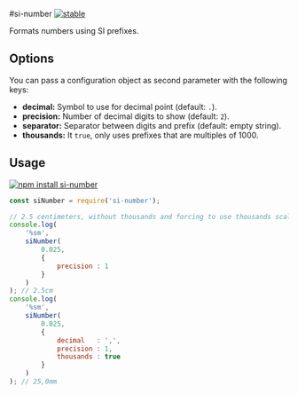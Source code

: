 #si-number [![stable](http://badges.github.io/stability-badges/dist/stable.svg)](http://github.com/badges/stability-badges)

Formats numbers using SI prefixes.

## Options

You can pass a configuration object as second parameter with the following keys:

* **decimal:** Symbol to use for decimal point (default: `.`).
* **precision:** Number of decimal digits to show (default: `2`).
* **separator:** Separator between digits and prefix (default: empty string).
* **thousands:** It `true`, only uses prefixes that are multiples of 1000.

## Usage

[![npm install si-number](https://nodei.co/npm/si-number.png?mini=true)](https://npmjs.org/package/si-number/)

```js
const siNumber = require('si-number');

// 2.5 centimeters, without thousands and forcing to use thousands scale.
console.log(
    '%sm',
    siNumber(
        0.025,
        {
            precision : 1
        }
    )
); // 2.5cm
console.log(
    '%sm',
    siNumber(
        0.025,
        {
            decimal   : ',',
            precision : 1,
            thousands : true
        }
    )
); // 25,0mm
```
